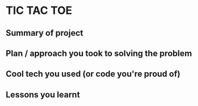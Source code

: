 # TIC TAC TOE
## Summary of project
## Plan / approach you took to solving the problem
## Cool tech you used (or code you're proud of)
## Lessons you learnt
